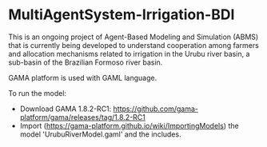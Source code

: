 # MultiAgentSystem-Irrigation-BDI

This is an ongoing project of Agent-Based Modeling and Simulation (ABMS) that is currently being developed to understand cooperation among farmers and allocation mechanisms related to irrigation in the Urubu river basin, a sub-basin of the Brazilian Formoso river basin.

GAMA platform is used with GAML language.

To run the model:
- Download GAMA 1.8.2-RC1: https://github.com/gama-platform/gama/releases/tag/1.8.2-RC1
- Import (https://gama-platform.github.io/wiki/ImportingModels) the model 'UrubuRiverModel.gaml' and the includes.
